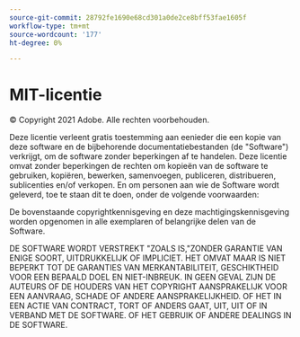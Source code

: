 ```yaml
---
source-git-commit: 28792fe1690e68cd301a0de2ce8bff53fae1605f
workflow-type: tm+mt
source-wordcount: '177'
ht-degree: 0%

---
```

# MIT-licentie

© Copyright 2021 Adobe. Alle rechten voorbehouden.

Deze licentie verleent gratis toestemming aan eenieder die een kopie van deze software en de bijbehorende documentatiebestanden (de &quot;Software&quot;) verkrijgt, om de software zonder beperkingen af te handelen. Deze licentie omvat zonder beperkingen de rechten om kopieën van de software te gebruiken, kopiëren, bewerken, samenvoegen, publiceren, distribueren, sublicenties en/of verkopen. En om personen aan wie de Software wordt geleverd, toe te staan dit te doen, onder de volgende voorwaarden:

De bovenstaande copyrightkennisgeving en deze machtigingskennisgeving worden opgenomen in alle exemplaren of belangrijke delen van de Software.

DE SOFTWARE WORDT VERSTREKT &quot;ZOALS IS,&quot;ZONDER GARANTIE VAN ENIGE SOORT, UITDRUKKELIJK OF IMPLICIET. HET OMVAT MAAR IS NIET BEPERKT TOT DE GARANTIES VAN MERKANTABILITEIT, GESCHIKTHEID VOOR EEN BEPAALD DOEL EN NIET-INBREUK. IN GEEN GEVAL ZIJN DE AUTEURS OF DE HOUDERS VAN HET COPYRIGHT AANSPRAKELIJK VOOR EEN AANVRAAG, SCHADE OF ANDERE AANSPRAKELIJKHEID. OF HET IN EEN ACTIE VAN CONTRACT, TORT OF ANDERS GAAT, UIT, UIT OF IN VERBAND MET DE SOFTWARE. OF HET GEBRUIK OF ANDERE DEALINGS IN DE SOFTWARE.
